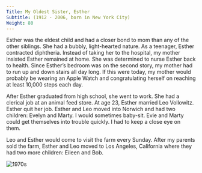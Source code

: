 ```yaml
---
Title: My Oldest Sister, Esther
Subtitle: (1912 - 2006, born in New York City)
Weight: 80
---
```


Esther was the eldest child and had a closer bond to mom than any of the other siblings. She had a bubbly, light-hearted nature. As a teenager, Esther contracted diphtheria. Instead of taking her to the hospital, my mother insisted Esther remained at home. She was determined to nurse Esther back to health. Since Esther’s bedroom was on the second story, my mother had to run up and down stairs all day long. If this were today, my mother would probably be wearing an Apple Watch and congratulating herself on reaching at least 10,000 steps each day.

After Esther graduated from high school, she went to work. She had a clerical job at an animal feed store. At age 23, Esther married Leo Vollowitz. Esther quit her job. Esther and Leo moved into Norwich and had two children: Evelyn and Marty. I would sometimes baby-sit. Evie and Marty could get themselves into trouble quickly. I had to keep a close eye on them.

Leo and Esther would come to visit the farm every Sunday. After my parents sold the farm, Esther and Leo moved to Los Angeles, California where they had two more children: Eileen and Bob.

![1970s](/images/1970s.jpg "My Father and Esther")